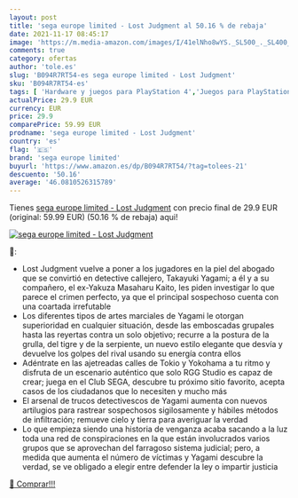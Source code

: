 ```yaml
---
layout: post
title: 'sega europe limited - Lost Judgment al 50.16 % de rebaja'
date: 2021-11-17 08:45:17
image: 'https://m.media-amazon.com/images/I/41elNho8wYS._SL500_._SL400_.jpg'
comments: true
category: ofertas
author: 'tole.es'
slug: 'B094R7RT54-es sega europe limited - Lost Judgment'
sku: 'B094R7RT54-es'
tags: [ 'Hardware y juegos para PlayStation 4','Juegos para PlayStation 4','Videojuegos','sega','sega europe limited', ]
actualPrice: 29.9 EUR
currency: EUR
price: 29.9
comparePrice: 59.99 EUR
prodname: 'sega europe limited - Lost Judgment'
country: 'es'
flag: '🇪🇸'
brand: 'sega europe limited'
buyurl: 'https://www.amazon.es/dp/B094R7RT54/?tag=tolees-21'
descuento: '50.16'
average: '46.0810526315789'
---
```


Tienes [sega europe limited - Lost Judgment](https://www.amazon.es/dp/B094R7RT54/?tag=tolees-21) con precio final de  29.9 EUR (original: 59.99 EUR) (50.16 %  de rebaja) aqui!

[![sega europe limited - Lost Judgment](https://m.media-amazon.com/images/I/41elNho8wYS._SL500_._SL400_.jpg)](https://www.amazon.es/dp/B094R7RT54/?tag=tolees-21)

🔎:

- Lost Judgment vuelve a poner a los jugadores en la piel del abogado que se convirtió en detective callejero, Takayuki Yagami; a él y a su compañero, el ex-Yakuza Masaharu Kaito, les piden investigar lo que parece el crimen perfecto, ya que el principal sospechoso cuenta con una coartada irrefutable
- Los diferentes tipos de artes marciales de Yagami le otorgan superioridad en cualquier situación, desde las emboscadas grupales hasta las reyertas contra un solo objetivo; recurre a la postura de la grulla, del tigre y de la serpiente, un nuevo estilo elegante que desvía y devuelve los golpes del rival usando su energía contra ellos
- Adéntrate en las ajetreadas calles de Tokio y Yokohama a tu ritmo y disfruta de un escenario auténtico que solo RGG Studio es capaz de crear; juega en el Club SEGA, descubre tu próximo sitio favorito, acepta casos de los ciudadanos que lo necesiten y mucho más
- El arsenal de trucos detectivescos de Yagami aumenta con nuevos artilugios para rastrear sospechosos sigilosamente y hábiles métodos de infiltración; remueve cielo y tierra para averiguar la verdad
- Lo que empieza siendo una historia de venganza acaba sacando a la luz toda una red de conspiraciones en la que están involucrados varios grupos que se aprovechan del farragoso sistema judicial; pero, a medida que aumenta el número de víctimas y Yagami descubre la verdad, se ve obligado a elegir entre defender la ley o impartir justicia

[🛒 Comprar!!!](https://www.amazon.es/dp/B094R7RT54/?tag=tolees-21)

